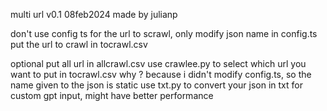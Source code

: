 multi url v0.1 08feb2024
made by julianp

don't use config ts for the url to scrawl, only modify json name in config.ts
put the url to crawl in tocrawl.csv

optional
put all url in allcrawl.csv
use crawlee.py to select which url you want to put in tocrawl.csv
why ? because i didn't modify config.ts, so the name given to the json is static
use txt.py to convert your json in txt for custom gpt input, might have better performance
